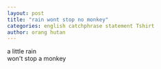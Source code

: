 ```yaml
---
layout: post
title: "rain wont stop no monkey"
categories: english catchphrase statement Tshirt
author: orang hutan
---
```


a little rain  
won't stop a monkey
